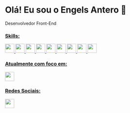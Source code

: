 # Olá! Eu sou o Engels Antero 👋

Desenvolvedor Front-End

<div align="start">
  <a href="https://github.com/EngelsAS">
</div>

### Skills:
<div style="display: inline_block">
  <img height="30px" src="https://img.shields.io/badge/html5-%23E34F26.svg?style=for-the-badge&logo=html5&logoColor=white" />
  <img height="30px" src="https://img.shields.io/badge/css3-%231572B6.svg?style=for-the-badge&logo=css3&logoColor=white" />
  <img height="30px" src="https://img.shields.io/badge/bootstrap-%23563D7C.svg?style=for-the-badge&logo=bootstrap&logoColor=white" />
  <img height="30px" src="https://img.shields.io/badge/javascript-%23323330.svg?style=for-the-badge&logo=javascript&logoColor=%23F7DF1E" />
  <img height="30px" src="https://img.shields.io/badge/React-20232A?style=for-the-badge&logo=react&logoColor=61DAFB" />
  <img height="30px" src="https://img.shields.io/badge/typescript-%23007ACC.svg?style=for-the-badge&logo=typescript&logoColor=white" />
  <img height="30px" src="https://img.shields.io/badge/Sass-CC6699?style=for-the-badge&logo=sass&logoColor=white" />
  <img height="30px" src="https://img.shields.io/badge/Next-black?style=for-the-badge&logo=next.js&logoColor=white" />
  <img height="30px" src="https://img.shields.io/badge/react_native-%2320232a.svg?style=for-the-badge&logo=react&logoColor=%2361DAFB" />
</div>

### Atualmente com foco em:
<div style="display: inline_block">
 <img height="30px" src="https://img.shields.io/badge/react_native-%2320232a.svg?style=for-the-badge&logo=react&logoColor=%2361DAFB" />
</div>

### Redes Sociais:
<a href="https://www.linkedin.com/in/engels-antero-9a34b2226/">
  <img height="30px" src="https://img.shields.io/badge/linkedin-%230077B5.svg?style=for-the-badge&logo=linkedin&logoColor=white" />
</a>




